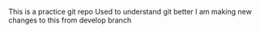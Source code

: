 This is a practice git repo
Used to understand git better
I am making new changes to this from develop branch
